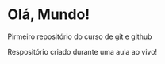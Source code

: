 # Olá, Mundo!
 Pirmeiro repositório do curso de git e github

Respositório criado durante uma aula ao vivo!